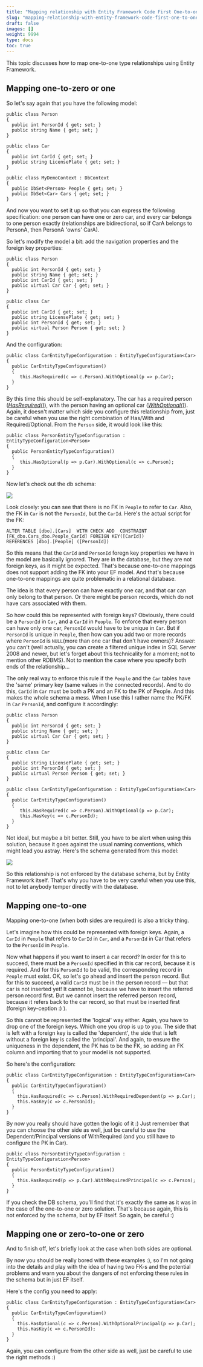 ```yaml
---
title: "Mapping relationship with Entity Framework Code First One-to-one and variations"
slug: "mapping-relationship-with-entity-framework-code-first-one-to-one-and-variations"
draft: false
images: []
weight: 9994
type: docs
toc: true
---
```


This topic discusses how to map one-to-one type relationships using Entity Framework.

## Mapping one-to-zero or one
So let's say again that you have the following model:

    public class Person
    {
      public int PersonId { get; set; }
      public string Name { get; set; }
    }

    public class Car
    {
      public int CarId { get; set; }
      public string LicensePlate { get; set; }
    }

    public class MyDemoContext : DbContext
    {
      public DbSet<Person> People { get; set; }
      public DbSet<Car> Cars { get; set; }
    }

And now you want to set it up so that you can express the following specification: one person can have one or zero car, and every car belongs to one person exactly (relationships are bidirectional, so if CarA belongs to PersonA, then PersonA 'owns' CarA).

So let's modify the model a bit: add the navigation properties and the foreign key properties:

    public class Person
    {
      public int PersonId { get; set; }
      public string Name { get; set; }
      public int CarId { get; set; }
      public virtual Car Car { get; set; }
    }
    
    public class Car
    {
      public int CarId { get; set; }
      public string LicensePlate { get; set; }
      public int PersonId { get; set; }
      public virtual Person Person { get; set; }
    }
      
And the configuration:
   
    public class CarEntityTypeConfiguration : EntityTypeConfiguration<Car>
    {
      public CarEntityTypeConfiguration()
      {
         this.HasRequired(c => c.Person).WithOptional(p => p.Car);                        
      }
    }    


By this time this should be self-explanatory. The car has a required person ([_HasRequired()_](https://msdn.microsoft.com/en-us/library/gg671317(v=vs.113).aspx)), with the person having an optional car ([_WithOptional()_](https://msdn.microsoft.com/en-us/library/gg696231(v=vs.113).aspx)). Again, it doesn't matter which side you configure this relationship from, just be careful when you use the right combination of Has/With and Required/Optional. From the `Person` side, it would look like this:

    public class PersonEntityTypeConfiguration : EntityTypeConfiguration<Person>
    {
      public PersonEntityTypeConfiguration()
      {
         this.HasOptional(p => p.Car).WithOptional(c => c.Person);                        
      }
    }    


Now let's check out the db schema:

![](https://dotnetfalconcontent.blob.core.windows.net/entity-framework-code-first-relationship-mapping/v08.png)

Look closely: you can see that there is no FK in `People` to refer to `Car`. Also, the FK in `Car` is not the `PersonId`, but the `CarId`. Here's the actual script for the FK:

    ALTER TABLE [dbo].[Cars]  WITH CHECK ADD  CONSTRAINT [FK_dbo.Cars_dbo.People_CarId] FOREIGN KEY([CarId])
    REFERENCES [dbo].[People] ([PersonId])

So this means that the `CarId` and `PersonId` foregn key properties we have in the model are basically ignored. They are in the database, but they are not foreign keys, as it might be expected. That's because one-to-one mappings does not support adding the FK into your EF model. And that's because one-to-one mappings are quite problematic in a relational database.

The idea is that every person can have exactly one car, and that car can only belong to that person. Or there might be person records, which do not have cars associated with them.

So how could this be represented with foreign keys? Obviously, there could be a `PersonId` in `Car`, and a `CarId` in `People`. To enforce that every person can have only one car, `PersonId` would have to be unique in `Car`. But if `PersonId` is unique in `People`, then how can you add two or more records where `PersonId` is `NULL`(more than one car that don't have owners)? Answer: you can't (well actually, you can create a filtered unique index in SQL Server 2008 and newer, but let's forget about this technicality for a moment; not to mention other RDBMS). Not to mention the case where you specify both ends of the relationship...

The only real way to enforce this rule if the `People` and the `Car` tables have the 'same' primary key (same values in the connected records). And to do this, `CarId` in `Car` must be both a PK and an FK to the PK of People. And this makes the whole schema a mess. When I use this I rather name the PK/FK in `Car` `PersonId`, and configure it accordingly:

    public class Person
    {
      public int PersonId { get; set; }
      public string Name { get; set; }        
      public virtual Car Car { get; set; }
    }
    
    public class Car
    {        
      public string LicensePlate { get; set; }
      public int PersonId { get; set; }
      public virtual Person Person { get; set; }
    }
    
    public class CarEntityTypeConfiguration : EntityTypeConfiguration<Car>
    {
      public CarEntityTypeConfiguration()
      {
         this.HasRequired(c => c.Person).WithOptional(p => p.Car);
         this.HasKey(c => c.PersonId);
      }
    }

Not ideal, but maybe a bit better. Still, you have to be alert when using this solution, because it goes against the usual naming conventions, which might lead you astray. Here's the schema generated from this model:

![](https://dotnetfalconcontent.blob.core.windows.net/entity-framework-code-first-relationship-mapping/v09.png)

So this relationship is not enforced by the database schema, but by Entity Framework itself. That's why you have to be very careful when you use this, not to let anybody temper directly with the database.


## Mapping one-to-one
Mapping one-to-one (when both sides are required) is also a tricky thing. 

Let's imagine how this could be represented with foreign keys. Again, a `CarId` in `People` that refers to `CarId` in `Car`, and a `PersonId` in Car that refers to the `PersonId` in `People`. 

Now what happens if you want to insert a car record? In order for this to succeed, there must be a `PersonId` specified in this car record, because it is required. And for this `PersonId` to be valid, the corresponding record in `People` must exist. OK, so let's go ahead and insert the person record. But for this to succeed, a valid `CarId` must be in the person record &mdash; but that car is not inserted yet! It cannot be, because we have to insert the referred person record first. But we cannot insert the referred person record, because it refers back to the car record, so that must be inserted first (foreign key-ception :) ).

So this cannot be represented the 'logical' way either. Again, you have to drop one of the foreign keys. Which one you drop is up to you. The side that is left with a foreign key is called the 'dependent', the side that is left without a foreign key is called the 'principal'. And again, to ensure the uniqueness in the dependent, the PK has to be the FK, so adding an FK column and importing that to your model is not supported.

So here's the configuration:

    public class CarEntityTypeConfiguration : EntityTypeConfiguration<Car>
    {
      public CarEntityTypeConfiguration()
      {
        this.HasRequired(c => c.Person).WithRequiredDependent(p => p.Car);
        this.HasKey(c => c.PersonId);
      }
    }


By now you really should have gotten the logic of it :) Just remember that you can choose the other side as well, just be careful to use the Dependent/Principal versions of WithRequired (and you still have to configure the PK in Car).

    public class PersonEntityTypeConfiguration : EntityTypeConfiguration<Person>
    {
      public PersonEntityTypeConfiguration()
      {
        this.HasRequired(p => p.Car).WithRequiredPrincipal(c => c.Person);
      }
    }


If you check the DB schema, you'll find that it's exactly the same as it was in the case of the one-to-one or zero solution. That's because again, this is not enforced by the schema, but by EF itself. So again, be careful :)


## Mapping one or zero-to-one or zero
And to finish off, let's briefly look at the case when both sides are optional.

By now you should be really bored with these examples :), so I'm not going into the details and play with the idea of having two FK-s and the potential problems and warn you about the dangers of not enforcing these rules in the schema but in just EF itself.

Here's the config you need to apply:


    public class CarEntityTypeConfiguration : EntityTypeConfiguration<Car>
    {
      public CarEntityTypeConfiguration()
      {
        this.HasOptional(c => c.Person).WithOptionalPrincipal(p => p.Car);
        this.HasKey(c => c.PersonId);
      }
    }


Again, you can configure from the other side as well, just be careful to use the right methods :)

